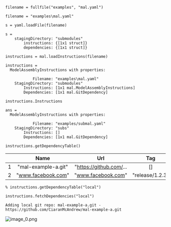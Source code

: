 ```matlab:Code
filename = fullfile("examples", "mal.yaml")
```

```text:Output
filename = "examples\mal.yaml"
```

```matlab:Code
s = yaml.loadFile(filename)
```

```text:Output
s = 
    stagingDirectory: "submodules"
        instructions: {[1x1 struct]}
        dependencies: {[1x1 struct]}

```

```matlab:Code
instructions = mal.loadInstructions(filename)
```

```text:Output
instructions = 
  ModelAssemblyInstructions with properties:

            Filename: "examples\mal.yaml"
    StagingDirectory: "submodules"
        Instructions: [1x1 mal.ModelAssemblyInstructions]
        Dependencies: [1x1 mal.GitDependency]

```

```matlab:Code
instructions.Instructions
```

```text:Output
ans = 
  ModelAssemblyInstructions with properties:

            Filename: "examples/submal.yaml"
    StagingDirectory: "subs"
        Instructions: []
        Dependencies: [1x1 mal.GitDependency]

```

```matlab:Code
instructions.getDependencyTable()
```

| |Name|Url|Tag|Branch|Commit|Type|
|:--:|:--:|:--:|:--:|:--:|:--:|:--:|
|1|"mal-example-a.git"|"https://github.com/...|[]|"main"|"latest"|"git"|
|2|"www.facebook.com"|"www.facebook.com"|"release/1.2.3"|"main"|"latest"|"git"|

```matlab:Code
% instructions.getDependencyTable("local")
```

```matlab:Code
instructions.fetchDependencies("local")
```

```text:Output
Adding local git repo: mal-example-a.git - https://github.com/CiaranMcAndrew/mal-example-a.git
```

![image_0.png](basic_example_images/image_0.png)
